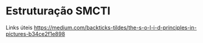 # Estruturação SMCTI

Links úteis
https://medium.com/backticks-tildes/the-s-o-l-i-d-principles-in-pictures-b34ce2f1e898
